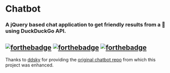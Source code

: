 # Chatbot
### A jQuery based chat application to get friendly results from a 🤖 using DuckDuckGo API. 

[![forthebadge](https://forthebadge.com/images/badges/made-with-javascript.svg)](https://forthebadge.com) [![forthebadge](https://forthebadge.com/images/badges/validated-html5.svg)](https://forthebadge.com) [![forthebadge](https://forthebadge.com/images/badges/uses-css.svg)](https://forthebadge.com)
---------------------------------------------------------------------------------------
Thanks to [ddsky](https://github.com/ddsky) for providing the [original chatbot repo](https://github.com/ddsky/chatbot) from which this project was enhanced.
